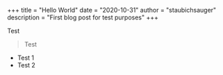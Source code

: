 +++
title = "Hello World"
date = "2020-10-31"
author = "staubichsauger"
description = "First blog post for test purposes"
+++

Test

> Test

- Test 1
- Test 2

